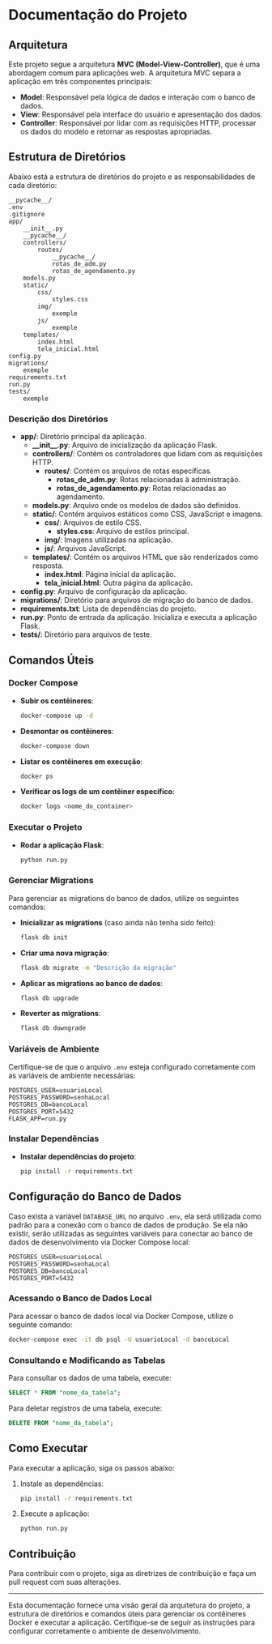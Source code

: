# Documentação do Projeto

## Arquitetura

Este projeto segue a arquitetura **MVC (Model-View-Controller)**, que é uma abordagem comum para aplicações web. A arquitetura MVC separa a aplicação em três componentes principais:

- **Model**: Responsável pela lógica de dados e interação com o banco de dados.
- **View**: Responsável pela interface do usuário e apresentação dos dados.
- **Controller**: Responsável por lidar com as requisições HTTP, processar os dados do modelo e retornar as respostas apropriadas.

## Estrutura de Diretórios

Abaixo está a estrutura de diretórios do projeto e as responsabilidades de cada diretório:

```
__pycache__/
.env
.gitignore
app/
    __init__.py
    __pycache__/
    controllers/
        routes/
            __pycache__/
            rotas_de_adm.py
            rotas_de_agendamento.py
    models.py
    static/
        css/
            styles.css
        img/
            exemple
        js/
            exemple
    templates/
        index.html
        tela_inicial.html
config.py
migrations/
    exemple
requirements.txt
run.py
tests/
    exemple
```

### Descrição dos Diretórios

- **app/**: Diretório principal da aplicação.
  - **\_\_init\_\_.py**: Arquivo de inicialização da aplicação Flask.
  - **controllers/**: Contém os controladores que lidam com as requisições HTTP.
    - **routes/**: Contém os arquivos de rotas específicas.
      - **rotas_de_adm.py**: Rotas relacionadas à administração.
      - **rotas_de_agendamento.py**: Rotas relacionadas ao agendamento.
  - **models.py**: Arquivo onde os modelos de dados são definidos.
  - **static/**: Contém arquivos estáticos como CSS, JavaScript e imagens.
    - **css/**: Arquivos de estilo CSS.
      - **styles.css**: Arquivo de estilos principal.
    - **img/**: Imagens utilizadas na aplicação.
    - **js/**: Arquivos JavaScript.
  - **templates/**: Contém os arquivos HTML que são renderizados como resposta.
    - **index.html**: Página inicial da aplicação.
    - **tela_inicial.html**: Outra página da aplicação.
- **config.py**: Arquivo de configuração da aplicação.
- **migrations/**: Diretório para arquivos de migração do banco de dados.
- **requirements.txt**: Lista de dependências do projeto.
- **run.py**: Ponto de entrada da aplicação. Inicializa e executa a aplicação Flask.
- **tests/**: Diretório para arquivos de teste.

## Comandos Úteis

### Docker Compose

- **Subir os contêineres**:

  ```sh
  docker-compose up -d
  ```

- **Desmontar os contêineres**:

  ```sh
  docker-compose down
  ```

- **Listar os contêineres em execução**:

  ```sh
  docker ps
  ```

- **Verificar os logs de um contêiner específico**:
  ```sh
  docker logs <nome_do_container>
  ```

### Executar o Projeto

- **Rodar a aplicação Flask**:
  ```sh
  python run.py
  ```

### Gerenciar Migrations

Para gerenciar as migrations do banco de dados, utilize os seguintes comandos:

- **Inicializar as migrations** (caso ainda não tenha sido feito):

  ```sh
  flask db init
  ```

- **Criar uma nova migração**:

  ```sh
  flask db migrate -m "Descrição da migração"
  ```

- **Aplicar as migrations ao banco de dados**:

  ```sh
  flask db upgrade
  ```

- **Reverter as migrations**:
  ```sh
  flask db downgrade
  ```

### Variáveis de Ambiente

Certifique-se de que o arquivo `.env` esteja configurado corretamente com as variáveis de ambiente necessárias:

```env
POSTGRES_USER=usuarioLocal
POSTGRES_PASSWORD=senhaLocal
POSTGRES_DB=bancoLocal
POSTGRES_PORT=5432
FLASK_APP=run.py
```

### Instalar Dependências

- **Instalar dependências do projeto**:
  ```sh
  pip install -r requirements.txt
  ```

## Configuração do Banco de Dados

Caso exista a variável `DATABASE_URL` no arquivo `.env`, ela será utilizada como padrão para a conexão com o banco de dados de produção. Se ela não existir, serão utilizadas as seguintes variáveis para conectar ao banco de dados de desenvolvimento via Docker Compose local:

```
POSTGRES_USER=usuarioLocal
POSTGRES_PASSWORD=senhaLocal
POSTGRES_DB=bancoLocal
POSTGRES_PORT=5432
```

### Acessando o Banco de Dados Local

Para acessar o banco de dados local via Docker Compose, utilize o seguinte comando:

```sh
docker-compose exec -it db psql -U usuarioLocal -d bancoLocal
```

### Consultando e Modificando as Tabelas

Para consultar os dados de uma tabela, execute:

```sql
SELECT * FROM "nome_da_tabela";
```

Para deletar registros de uma tabela, execute:

```sql
DELETE FROM "nome_da_tabela";
```

## Como Executar

Para executar a aplicação, siga os passos abaixo:

1. Instale as dependências:

   ```sh
   pip install -r requirements.txt
   ```

2. Execute a aplicação:
   ```sh
   python run.py
   ```

## Contribuição

Para contribuir com o projeto, siga as diretrizes de contribuição e faça um pull request com suas alterações.

---

Esta documentação fornece uma visão geral da arquitetura do projeto, a estrutura de diretórios e comandos úteis para gerenciar os contêineres Docker e executar a aplicação. Certifique-se de seguir as instruções para configurar corretamente o ambiente de desenvolvimento.
